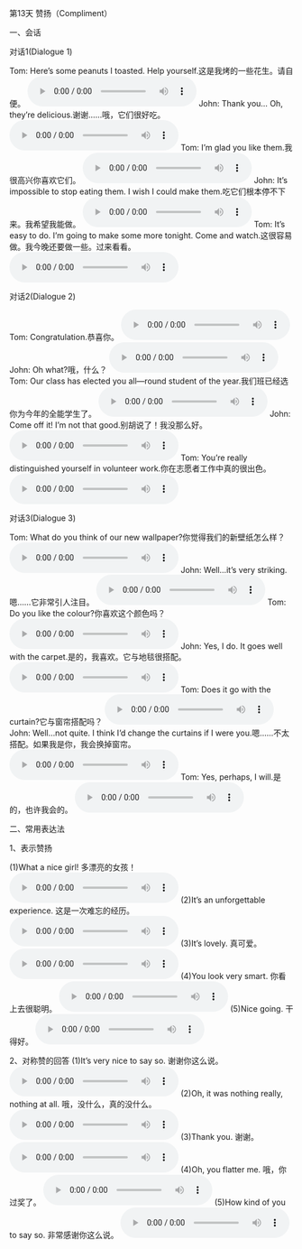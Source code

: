 第13天 赞扬（Compliment）

一、会话

对话1(Dialogue 1)

Tom: Here’s some peanuts I toasted. Help yourself.这是我烤的一些花生。请自便。
<audio src="/audio/class13/13-01-01-01.mp3" controls="true"></audio>
John: Thank you… Oh, they’re delicious.谢谢……哦，它们很好吃。
<audio src="/audio/class13/13-01-01-02.mp3" controls="true"></audio>
Tom: I’m glad you like them.我很高兴你喜欢它们。
<audio src="/audio/class13/13-01-01-03.mp3" controls="true"></audio>
John: It’s impossible to stop eating them. I wish I could make them.吃它们根本停不下来。我希望我能做。
<audio src="/audio/class13/13-01-01-04.mp3" controls="true"></audio>
Tom: It’s easy to do. I’m going to make some more tonight. Come and watch.这很容易做。我今晚还要做一些。过来看看。
<audio src="/audio/class13/13-01-01-05.mp3" controls="true"></audio>

对话2(Dialogue 2)

Tom: Congratulation.恭喜你。
<audio src="/audio/class13/13-01-02-01.mp3" controls="true"></audio>
John: Oh what?哦，什么？
<audio src="/audio/class13/13-01-02-02.mp3" controls="true"></audio>
Tom: Our class has elected you all—round student of the year.我们班已经选你为今年的全能学生了。
<audio src="/audio/class13/13-01-02-03.mp3" controls="true"></audio>
John: Come off it! I’m not that good.别胡说了！我没那么好。
<audio src="/audio/class13/13-01-02-04.mp3" controls="true"></audio>
Tom: You’re really distinguished yourself in volunteer work.你在志愿者工作中真的很出色。
<audio src="/audio/class13/13-01-02-05.mp3" controls="true"></audio>

对话3(Dialogue 3)

Tom: What do you think of our new wallpaper?你觉得我们的新壁纸怎么样？
<audio src="/audio/class13/13-01-03-01.mp3" controls="true"></audio>
John: Well…it’s very striking.嗯……它非常引人注目。
<audio src="/audio/class13/13-01-03-02.mp3" controls="true"></audio>
Tom: Do you like the colour?你喜欢这个颜色吗？
<audio src="/audio/class13/13-01-03-03.mp3" controls="true"></audio>
John: Yes, I do. It goes well with the carpet.是的，我喜欢。它与地毯很搭配。
<audio src="/audio/class13/13-01-03-04.mp3" controls="true"></audio>
Tom: Does it go with the curtain?它与窗帘搭配吗？
<audio src="/audio/class13/13-01-03-05.mp3" controls="true"></audio>
John: Well…not quite. I think I’d change the curtains if I were you.嗯……不太搭配。如果我是你，我会换掉窗帘。
<audio src="/audio/class13/13-01-03-06.mp3" controls="true"></audio>
Tom: Yes, perhaps, I will.是的，也许我会的。
<audio src="/audio/class13/13-01-03-07.mp3" controls="true"></audio>

二、常用表达法

1、表示赞扬

(1)What a nice girl! 多漂亮的女孩！
<audio src="/audio/class13/13-02-01-01.mp3" controls="true"></audio>
(2)It’s an unforgettable experience. 这是一次难忘的经历。
<audio src="/audio/class13/13-02-01-02.mp3" controls="true"></audio>
(3)It’s lovely. 真可爱。
<audio src="/audio/class13/13-02-01-03.mp3" controls="true"></audio>
(4)You look very smart. 你看上去很聪明。
<audio src="/audio/class13/13-02-01-04.mp3" controls="true"></audio>
(5)Nice going. 干得好。
<audio src="/audio/class13/13-02-01-05.mp3" controls="true"></audio>

2、对称赞的回答
(1)It’s very nice to say so. 谢谢你这么说。
<audio src="/audio/class13/13-02-02-01.mp3" controls="true"></audio>
(2)Oh, it was nothing really, nothing at all. 哦，没什么，真的没什么。
<audio src="/audio/class13/13-02-02-02.mp3" controls="true"></audio>
(3)Thank you. 谢谢。
<audio src="/audio/class13/13-02-02-03.mp3" controls="true"></audio>
(4)Oh, you flatter me. 哦，你过奖了。
<audio src="/audio/class13/13-02-02-04.mp3" controls="true"></audio>
(5)How kind of you to say so. 非常感谢你这么说。
<audio src="/audio/class13/13-02-02-05.mp3" controls="true"></audio>
